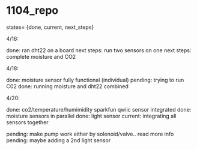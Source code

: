 # 1104_repo

states= {done, current, next_steps}

4/16:

done: ran dht22 on a board 
next steps: run two sensors on one
next steps: complete moisture and CO2

4/18: 

done: moisture sensor fully functional (individual)
pending: trying to run C02
done: running moisture and dht22 combined 


4/20:

done:     co2/temperature/humimidity sparkfun qwiic sensor integrated 
done:     moisture sensors in parallel 
done:     light sensor
current:  integrating all sensors together 

pending:  make pump work either by solenoid/valve.. read more info
pending:  maybe adding a 2nd light sensor 
